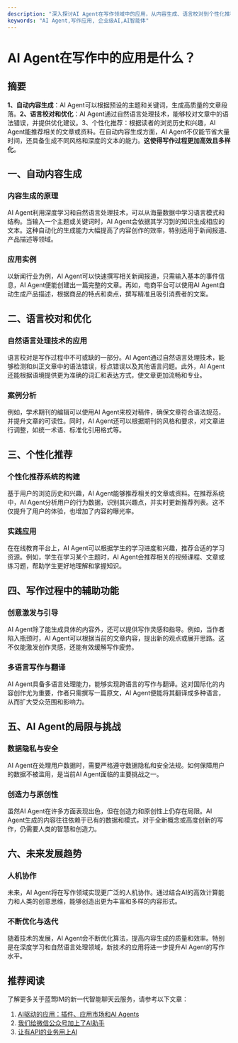 ```yaml
---
description: "深入探讨AI Agent在写作领域中的应用，从内容生成、语言校对到个性化推荐，全方位分析其优势和实现方法。"
keywords: "AI Agent,写作应用, 企业级AI,AI智能体"
---
```

# AI Agent在写作中的应用是什么？

## 摘要

**1、自动内容生成**：AI Agent可以根据预设的主题和关键词，生成高质量的文章段落。**2、语言校对和优化**：AI Agent通过自然语言处理技术，能够校对文章中的语法错误，并提供优化建议。3、个性化推荐：根据读者的浏览历史和兴趣，AI Agent能推荐相关的文章或资料。在自动内容生成方面，AI Agent不仅能节省大量时间，还具备生成不同风格和深度的文本的能力。**这使得写作过程更加高效且多样化**。

## 一、自动内容生成

### 内容生成的原理

AI Agent利用深度学习和自然语言处理技术，可以从海量数据中学习语言模式和结构。当输入一个主题或关键词时，AI Agent会依据其学习到的知识生成相应的文本。这种自动化的生成能力大幅提高了内容创作的效率，特别适用于新闻报道、产品描述等领域。

### 应用实例

以新闻行业为例，AI Agent可以快速撰写相关新闻报道，只需输入基本的事件信息，AI Agent便能创建出一篇完整的文章。再如，电商平台可以使用AI Agent自动生成产品描述，根据商品的特点和卖点，撰写精准且吸引消费者的文案。

## 二、语言校对和优化

### 自然语言处理技术的应用

语言校对是写作过程中不可或缺的一部分。AI Agent通过自然语言处理技术，能够检测和纠正文章中的语法错误，标点错误以及其他语言问题。此外，AI Agent还能根据语境提供更为准确的词汇和表达方式，使文章更加流畅和专业。

### 案例分析

例如，学术期刊的编辑可以使用AI Agent来校对稿件，确保文章符合语法规范，并提升文章的可读性。同时，AI Agent还可以根据期刊的风格和要求，对文章进行调整，如统一术语、标准化引用格式等。

## 三、个性化推荐

### 个性化推荐系统的构建

基于用户的浏览历史和兴趣，AI Agent能够推荐相关的文章或资料。在推荐系统中，AI Agent分析用户的行为数据，识别其兴趣点，并实时更新推荐列表。这不仅提升了用户的体验，也增加了内容的曝光率。

### 实践应用

在在线教育平台上，AI Agent可以根据学生的学习进度和兴趣，推荐合适的学习资源。例如，学生在学习某个主题时，AI Agent会推荐相关的视频课程、文章或练习题，帮助学生更好地理解和掌握知识。

## 四、写作过程中的辅助功能

### 创意激发与引导

AI Agent除了能生成具体的内容外，还可以提供写作灵感和指导。例如，当作者陷入瓶颈时，AI Agent可以根据当前的文章内容，提出新的观点或展开思路。这不仅能激发创作灵感，还能有效缓解写作疲劳。

### 多语言写作与翻译

AI Agent具备多语言处理能力，能够实现跨语言的写作与翻译。这对国际化的内容创作尤为重要，作者只需撰写一篇原文，AI Agent便能将其翻译成多种语言，从而扩大受众范围和影响力。

## 五、AI Agent的局限与挑战

### 数据隐私与安全

AI Agent在处理用户数据时，需要严格遵守数据隐私和安全法规。如何保障用户的数据不被滥用，是当前AI Agent面临的主要挑战之一。

### 创造力与原创性

虽然AI Agent在许多方面表现出色，但在创造力和原创性上仍存在局限。AI Agent生成的内容往往依赖于已有的数据和模式，对于全新概念或高度创新的写作，仍需要人类的智慧和创造力。

## 六、未来发展趋势

### 人机协作

未来，AI Agent将在写作领域实现更广泛的人机协作。通过结合AI的高效计算能力和人类的创意思维，能够创造出更为丰富和多样的内容形式。

### 不断优化与迭代

随着技术的发展，AI Agent会不断优化算法，提高内容生成的质量和效率。特别是在深度学习和自然语言处理领域，新技术的应用将进一步提升AI Agent的写作水平。

## 推荐阅读

了解更多关于蓝莺IM的新一代智能聊天云服务，请参考以下文章：

1. [AI驱动的应用：插件、应用市场和AI Agents](articles/product-and-technologies/AI-Powered-Applications-Plugins-App-Store-and-AI-Agents.html)
2. [我们给微信公众号加上了AI助手](articles/product-and-technologies/We-added-an-AI-assistant-to-our-WeChat-Official-Account.html)
3. [让有API的业务用上AI](articles/product-and-technologies/Enable-AI-integration-for-businesses-with-APIs.html)
